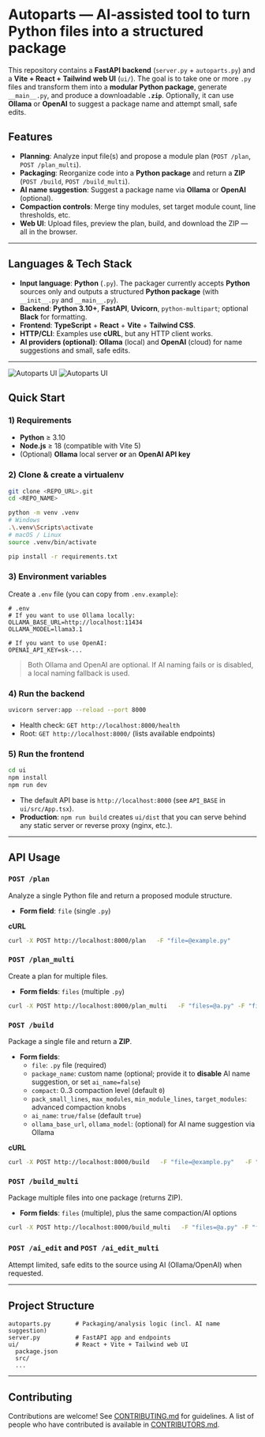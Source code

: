 # Autoparts — AI‑assisted tool to turn Python files into a structured package

This repository contains a **FastAPI backend** (`server.py` + `autoparts.py`) and a **Vite + React + Tailwind** **web UI** (`ui/`). The goal is to take one or more `.py` files and transform them into a **modular Python package**, generate `__main__.py`, and produce a downloadable **`.zip`**. Optionally, it can use **Ollama** or **OpenAI** to suggest a package name and attempt small, safe edits.

## Features
- **Planning**: Analyze input file(s) and propose a module plan (`POST /plan`, `POST /plan_multi`).
- **Packaging**: Reorganize code into a **Python package** and return a **ZIP** (`POST /build`, `POST /build_multi`).
- **AI name suggestion**: Suggest a package name via **Ollama** or **OpenAI** (optional).
- **Compaction controls**: Merge tiny modules, set target module count, line thresholds, etc.
- **Web UI**: Upload files, preview the plan, build, and download the ZIP — all in the browser.

---

## Languages & Tech Stack

- **Input language**: **Python** (`.py`). The packager currently accepts **Python** sources only and outputs a structured **Python package** (with `__init__.py` and `__main__.py`).  
- **Backend**: **Python 3.10+**, **FastAPI**, **Uvicorn**, `python-multipart`; optional **Black** for formatting.  
- **Frontend**: **TypeScript** + **React** + **Vite** + **Tailwind CSS**.  
- **HTTP/CLI**: Examples use **cURL**, but any HTTP client works.  
- **AI providers (optional)**: **Ollama** (local) and **OpenAI** (cloud) for name suggestions and small, safe edits.

---
![Autoparts UI](assets/ui.png)
![Autoparts UI](assets/ui_2.png)


## Quick Start

### 1) Requirements
- **Python** ≥ 3.10
- **Node.js** ≥ 18 (compatible with Vite 5)
- (Optional) **Ollama** local server **or** an **OpenAI API key**

### 2) Clone & create a virtualenv
```bash
git clone <REPO_URL>.git
cd <REPO_NAME>

python -m venv .venv
# Windows
.\.venv\Scripts\activate
# macOS / Linux
source .venv/bin/activate

pip install -r requirements.txt
```

### 3) Environment variables
Create a `.env` file (you can copy from `.env.example`):
```
# .env
# If you want to use Ollama locally:
OLLAMA_BASE_URL=http://localhost:11434
OLLAMA_MODEL=llama3.1

# If you want to use OpenAI:
OPENAI_API_KEY=sk-...
```
> Both Ollama and OpenAI are optional. If AI naming fails or is disabled, a local naming fallback is used.

### 4) Run the backend
```bash
uvicorn server:app --reload --port 8000
```
- Health check: `GET http://localhost:8000/health`
- Root: `GET http://localhost:8000/` (lists available endpoints)

### 5) Run the frontend
```bash
cd ui
npm install
npm run dev
```
- The default API base is `http://localhost:8000` (see `API_BASE` in `ui/src/App.tsx`).  
- **Production**: `npm run build` creates `ui/dist` that you can serve behind any static server or reverse proxy (nginx, etc.).

---

## API Usage

### `POST /plan`
Analyze a single Python file and return a proposed module structure.
- **Form field**: `file` (single `.py`)

**cURL**
```bash
curl -X POST http://localhost:8000/plan   -F "file=@example.py"
```

### `POST /plan_multi`
Create a plan for multiple files.
- **Form fields**: `files` (multiple `.py`)

```bash
curl -X POST http://localhost:8000/plan_multi   -F "files=@a.py" -F "files=@b.py"
```

### `POST /build`
Package a single file and return a **ZIP**.
- **Form fields**:
  - `file`: `.py` file (required)
  - `package_name`: custom name (optional; provide it to **disable** AI name suggestion, or set `ai_name=false`)
  - `compact`: 0..3 compaction level (default `0`)
  - `pack_small_lines`, `max_modules`, `min_module_lines`, `target_modules`: advanced compaction knobs
  - `ai_name`: `true/false` (default `true`)
  - `ollama_base_url`, `ollama_model`: (optional) for AI name suggestion via Ollama

**cURL**
```bash
curl -X POST http://localhost:8000/build   -F "file=@example.py"   -F "compact=2"   -o output.zip
```

### `POST /build_multi`
Package multiple files into one package (returns ZIP).
- **Form fields**: `files` (multiple), plus the same compaction/AI options

```bash
curl -X POST http://localhost:8000/build_multi   -F "files=@a.py" -F "files=@b.py"   -F "compact=1"   -o output.zip
```

### `POST /ai_edit` and `POST /ai_edit_multi`
Attempt limited, safe edits to the source using AI (Ollama/OpenAI) when requested.

---

## Project Structure
```
autoparts.py       # Packaging/analysis logic (incl. AI name suggestion)
server.py          # FastAPI app and endpoints
ui/                # React + Vite + Tailwind web UI
  package.json
  src/
  ...
```

---


## Contributing

Contributions are welcome! See [CONTRIBUTING.md](CONTRIBUTING.md) for guidelines.
A list of people who have contributed is available in [CONTRIBUTORS.md](CONTRIBUTORS.md).
